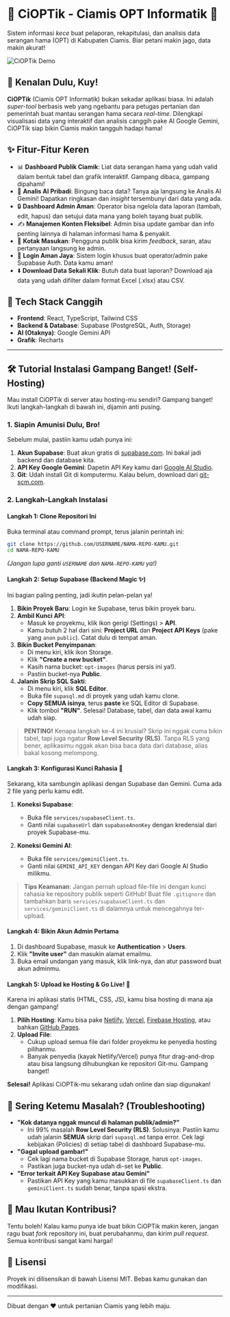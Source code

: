 # 🌿 CiOPTik - Ciamis OPT Informatik 🌿

Sistem informasi *kece* buat pelaporan, rekapitulasi, dan analisis data serangan hama (OPT) di Kabupaten Ciamis. Biar petani makin jago, data makin akurat!

<!-- Jangan lupa ganti GIF ini dengan demo aplikasi kamu yang keren! -->
![CiOPTik Demo](https://i.ibb.co/bF0Zz1p/peta-ciamis.png)

## 🤔 Kenalan Dulu, Kuy!

**CiOPTik** (Ciamis OPT Informatik) bukan sekadar aplikasi biasa. Ini adalah *super-tool* berbasis web yang ngebantu para petugas pertanian dan pemerintah buat mantau serangan hama secara *real-time*. Dilengkapi visualisasi data yang interaktif dan analisis canggih pake AI Google Gemini, CiOPTik siap bikin Ciamis makin tangguh hadapi hama!

## ✨ Fitur-Fitur Keren

-   📊 **Dashboard Publik Ciamik**: Liat data serangan hama yang udah valid dalam bentuk tabel dan grafik interaktif. Gampang dibaca, gampang dipahami!
-   🤖 **Analis AI Pribadi**: Bingung baca data? Tanya aja langsung ke Analis AI Gemini! Dapatkan ringkasan dan *insight* tersembunyi dari data yang ada.
-   🔒 **Dashboard Admin Aman**: Operator bisa ngelola data laporan (tambah, edit, hapus) dan setujui data mana yang boleh tayang buat publik.
-   ✍️ **Manajemen Konten Fleksibel**: Admin bisa update gambar dan info penting lainnya di halaman informasi hama & penyakit.
-   💌 **Kotak Masukan**: Pengguna publik bisa kirim *feedback*, saran, atau pertanyaan langsung ke admin.
-   🔑 **Login Aman Jaya**: Sistem login khusus buat operator/admin pake Supabase Auth. Data kamu aman!
-   ⬇️ **Download Data Sekali Klik**: Butuh data buat laporan? Download aja data yang udah difilter dalam format Excel (.xlsx) atau CSV.

## 🚀 Tech Stack Canggih

-   **Frontend**: React, TypeScript, Tailwind CSS
-   **Backend & Database**: Supabase (PostgreSQL, Auth, Storage)
-   **AI (Otaknya)**: Google Gemini API
-   **Grafik**: Recharts

---

## 🛠️ Tutorial Instalasi Gampang Banget! (Self-Hosting)

Mau install CiOPTik di server atau hosting-mu sendiri? Gampang banget! Ikuti langkah-langkah di bawah ini, dijamin anti pusing.

### 1. Siapin Amunisi Dulu, Bro!

Sebelum mulai, pastiin kamu udah punya ini:

1.  **Akun Supabase**: Buat akun gratis di [supabase.com](https://supabase.com/). Ini bakal jadi backend dan database kita.
2.  **API Key Google Gemini**: Dapetin API Key kamu dari [Google AI Studio](https://aistudio.google.com/).
3.  **Git**: Udah install Git di komputermu. Kalau belum, download dari [git-scm.com](https://git-scm.com/).

### 2. Langkah-Langkah Instalasi

#### **Langkah 1: Clone Repositori Ini**

Buka terminal atau command prompt, terus jalanin perintah ini:

```bash
git clone https://github.com/USERNAME/NAMA-REPO-KAMU.git
cd NAMA-REPO-KAMU
```

*(Jangan lupa ganti `USERNAME` dan `NAMA-REPO-KAMU` ya!)*

#### **Langkah 2: Setup Supabase (Backend Magic ✨)**

Ini bagian paling penting, jadi ikutin pelan-pelan ya!

1.  **Bikin Proyek Baru**: Login ke Supabase, terus bikin proyek baru.
2.  **Ambil Kunci API**:
    *   Masuk ke proyekmu, klik ikon gerigi (Settings) > **API**.
    *   Kamu butuh 2 hal dari sini: **Project URL** dan **Project API Keys** (pake yang `anon` `public`). Catat dulu di tempat aman.
3.  **Bikin Bucket Penyimpanan**:
    *   Di menu kiri, klik ikon Storage.
    *   Klik **"Create a new bucket"**.
    *   Kasih nama bucket: `opt-images` (harus persis ini ya!).
    *   Pastiin bucket-nya **Public**.
4.  **Jalanin Skrip SQL Sakti**:
    *   Di menu kiri, klik **SQL Editor**.
    *   Buka file `supasql.md` di proyek yang udah kamu clone.
    *   **Copy SEMUA isinya**, terus **paste** ke SQL Editor di Supabase.
    *   Klik tombol **"RUN"**. Selesai! Database, tabel, dan data awal kamu udah siap.

> **PENTING!** Kenapa langkah ke-4 ini krusial? Skrip ini nggak cuma bikin tabel, tapi juga ngatur **Row Level Security (RLS)**. Tanpa RLS yang bener, aplikasimu nggak akan bisa baca data dari database, alias bakal kosong melompong.

#### **Langkah 3: Konfigurasi Kunci Rahasia 🤫**

Sekarang, kita sambungin aplikasi dengan Supabase dan Gemini. Cuma ada 2 file yang perlu kamu edit.

1.  **Koneksi Supabase**:
    *   Buka file `services/supabaseClient.ts`.
    *   Ganti nilai `supabaseUrl` dan `supabaseAnonKey` dengan kredensial dari proyek Supabase-mu.

2.  **Koneksi Gemini AI**:
    *   Buka file `services/geminiClient.ts`.
    *   Ganti nilai `GEMINI_API_KEY` dengan API Key dari Google AI Studio milikmu.

> **Tips Keamanan**: Jangan pernah upload file-file ini dengan kunci rahasia ke repository publik seperti GitHub! Buat file `.gitignore` dan tambahkan baris `services/supabaseClient.ts` dan `services/geminiClient.ts` di dalamnya untuk mencegahnya ter-upload.

#### **Langkah 4: Bikin Akun Admin Pertama**

1.  Di dashboard Supabase, masuk ke **Authentication** > **Users**.
2.  Klik **"Invite user"** dan masukin alamat emailmu.
3.  Buka email undangan yang masuk, klik link-nya, dan atur password buat akun adminmu.

#### **Langkah 5: Upload ke Hosting & Go Live! 🚀**

Karena ini aplikasi statis (HTML, CSS, JS), kamu bisa hosting di mana aja dengan gampang!

1.  **Pilih Hosting**: Kamu bisa pake [Netlify](https://www.netlify.com/), [Vercel](https://vercel.com/), [Firebase Hosting](https://firebase.google.com/docs/hosting), atau bahkan [GitHub Pages](https://pages.github.com/).
2.  **Upload File**:
    *   Cukup upload semua file dari folder proyekmu ke penyedia hosting pilihanmu.
    *   Banyak penyedia (kayak Netlify/Vercel) punya fitur drag-and-drop atau bisa langsung dihubungkan ke repositori Git-mu. Gampang banget!

**Selesai!** Aplikasi CiOPTik-mu sekarang udah online dan siap digunakan!

## 🤯 Sering Ketemu Masalah? (Troubleshooting)

-   **"Kok datanya nggak muncul di halaman publik/admin?"**
    *   Ini 99% masalah **Row Level Security (RLS)**. Solusinya: Pastiin kamu udah jalanin **SEMUA** skrip dari `supasql.md` tanpa error. Cek lagi kebijakan (Policies) di setiap tabel di dashboard Supabase-mu.
-   **"Gagal upload gambar!"**
    *   Cek lagi nama bucket di Supabase Storage, harus `opt-images`.
    *   Pastikan juga bucket-nya udah di-set ke **Public**.
-   **"Error terkait API Key Supabase atau Gemini"**
    *   Pastikan API Key yang kamu masukkan di file `supabaseClient.ts` dan `geminiClient.ts` sudah benar, tanpa spasi ekstra.

## 🤝 Mau Ikutan Kontribusi?

Tentu boleh! Kalau kamu punya ide buat bikin CiOPTik makin keren, jangan ragu buat *fork* repository ini, buat perubahanmu, dan kirim *pull request*. Semua kontribusi sangat kami hargai!

## 📜 Lisensi

Proyek ini dilisensikan di bawah Lisensi MIT. Bebas kamu gunakan dan modifikasi.

---
Dibuat dengan ❤️ untuk pertanian Ciamis yang lebih maju.
